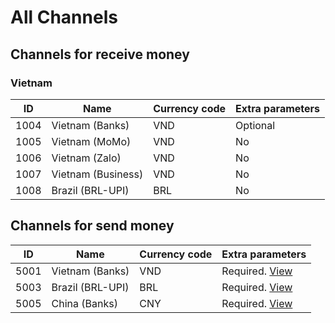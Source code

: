 # All Channels

## Channels for receive money

### Vietnam

| ID   | Name                | Currency code | Extra parameters |
|------|---------------------|---------------|------------------|
| 1004 | Vietnam (Banks)     | VND           | Optional         |
| 1005 | Vietnam (MoMo)      | VND           | No               |
| 1006 | Vietnam (Zalo)      | VND           | No               |
| 1007 | Vietnam (Business)  | VND           | No               |
| 1008 | Brazil (BRL-UPI)    | BRL           | No               |

## Channels for send money

| ID   | Name              | Currency code | Extra parameters                                        |
|------|-------------------|---------------|---------------------------------------------------------|
| 5001 | Vietnam (Banks)   | VND           | Required. [View](/reference/vietnam.md#extra-parameter) |
| 5003 | Brazil  (BRL-UPI) | BRL           | Required. [View](/reference/brazil.md#extra-parameter)  |
| 5005 | China (Banks)     | CNY           | Required. [View](/reference/china.md#extra-parameter)   |
